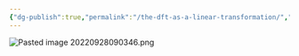 ```yaml
---
{"dg-publish":true,"permalink":"/the-dft-as-a-linear-transformation/","tags":["digitalsignalbehandling"]}
---
```


![Pasted image 20220928090346.png](/img/user/images/Pasted%20image%2020220928090346.png)